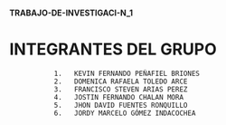 
#### TRABAJO-DE-INVESTIGACI-N_1
#              INTEGRANTES DEL GRUPO

               1.	KEVIN FERNANDO PEÑAFIEL BRIONES
               2.	DOMENICA RAFAELA TOLEDO ARCE
               3.	FRANCISCO STEVEN ARIAS PEREZ
               4.	JOSTIN FERNANDO CHALAN MORA
               5.	JHON DAVID FUENTES RONQUILLO
               6.   JORDY MARCELO GÓMEZ INDACOCHEA




